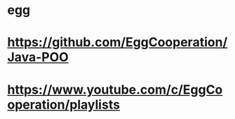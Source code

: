 # egg

# https://github.com/EggCooperation/Java-POO
# https://www.youtube.com/c/EggCooperation/playlists
